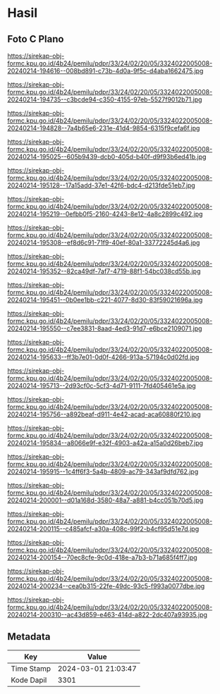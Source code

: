 # Hasil

## Foto C Plano

https://sirekap-obj-formc.kpu.go.id/4b24/pemilu/pdpr/33/24/02/20/05/3324022005008-20240214-194616--008bd891-c73b-4d0a-9f5c-d4aba1662475.jpg

https://sirekap-obj-formc.kpu.go.id/4b24/pemilu/pdpr/33/24/02/20/05/3324022005008-20240214-194735--c3bcde94-c350-4155-97eb-5527f9012b71.jpg

https://sirekap-obj-formc.kpu.go.id/4b24/pemilu/pdpr/33/24/02/20/05/3324022005008-20240214-194828--7a4b65e6-231e-41d4-9854-6315f9cefa6f.jpg

https://sirekap-obj-formc.kpu.go.id/4b24/pemilu/pdpr/33/24/02/20/05/3324022005008-20240214-195025--605b9439-dcb0-405d-b40f-d9f93b6ed41b.jpg

https://sirekap-obj-formc.kpu.go.id/4b24/pemilu/pdpr/33/24/02/20/05/3324022005008-20240214-195128--17a15add-37e1-42f6-bdc4-d213fde51eb7.jpg

https://sirekap-obj-formc.kpu.go.id/4b24/pemilu/pdpr/33/24/02/20/05/3324022005008-20240214-195219--0efbb0f5-2160-4243-8e12-4a8c2899c492.jpg

https://sirekap-obj-formc.kpu.go.id/4b24/pemilu/pdpr/33/24/02/20/05/3324022005008-20240214-195308--ef8d6c91-71f9-40ef-80a1-33772245d4a6.jpg

https://sirekap-obj-formc.kpu.go.id/4b24/pemilu/pdpr/33/24/02/20/05/3324022005008-20240214-195352--82ca49df-7af7-4719-88f1-54bc038cd55b.jpg

https://sirekap-obj-formc.kpu.go.id/4b24/pemilu/pdpr/33/24/02/20/05/3324022005008-20240214-195451--0b0ee1bb-c221-4077-8d30-83f59021696a.jpg

https://sirekap-obj-formc.kpu.go.id/4b24/pemilu/pdpr/33/24/02/20/05/3324022005008-20240214-195550--c7ee3831-8aad-4ed3-91d7-e6bce2109071.jpg

https://sirekap-obj-formc.kpu.go.id/4b24/pemilu/pdpr/33/24/02/20/05/3324022005008-20240214-195633--ff3b7e01-0d0f-4266-913a-57194c0d02fd.jpg

https://sirekap-obj-formc.kpu.go.id/4b24/pemilu/pdpr/33/24/02/20/05/3324022005008-20240214-195713--2d93cf0c-5cf3-4d71-9111-7fd405461e5a.jpg

https://sirekap-obj-formc.kpu.go.id/4b24/pemilu/pdpr/33/24/02/20/05/3324022005008-20240214-195756--a892beaf-d911-4e42-acad-aca60880f210.jpg

https://sirekap-obj-formc.kpu.go.id/4b24/pemilu/pdpr/33/24/02/20/05/3324022005008-20240214-195834--a8066e9f-e32f-4903-a42a-a15a0d26beb7.jpg

https://sirekap-obj-formc.kpu.go.id/4b24/pemilu/pdpr/33/24/02/20/05/3324022005008-20240214-195915--1c4ff6f3-5a4b-4809-ac79-343af9dfd762.jpg

https://sirekap-obj-formc.kpu.go.id/4b24/pemilu/pdpr/33/24/02/20/05/3324022005008-20240214-200001--d01a168d-3580-48a7-a881-b4cc051b70d5.jpg

https://sirekap-obj-formc.kpu.go.id/4b24/pemilu/pdpr/33/24/02/20/05/3324022005008-20240214-200115--c485afcf-a30a-408c-99f2-b4cf95d51e7d.jpg

https://sirekap-obj-formc.kpu.go.id/4b24/pemilu/pdpr/33/24/02/20/05/3324022005008-20240214-200154--70ec8cfe-9c0d-418e-a7b3-b71a685f4ff7.jpg

https://sirekap-obj-formc.kpu.go.id/4b24/pemilu/pdpr/33/24/02/20/05/3324022005008-20240214-200234--cea0b315-22fe-49dc-93c5-f993a0077dbe.jpg

https://sirekap-obj-formc.kpu.go.id/4b24/pemilu/pdpr/33/24/02/20/05/3324022005008-20240214-200310--ac43d859-e463-414d-a822-2dc407a93935.jpg


## Metadata

| Key        | Value               |
| ---------- | ------------------- |
| Time Stamp | 2024-03-01 21:03:47 |
| Kode Dapil | 3301                |



